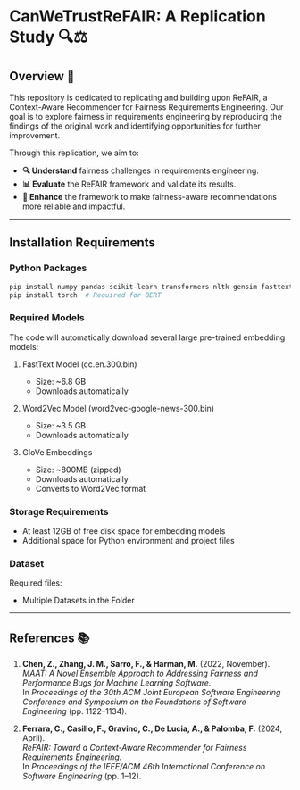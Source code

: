 # **CanWeTrustReFAIR: A Replication Study** 🔍⚖️

## **Overview** 📝  
This repository is dedicated to replicating and building upon ReFAIR, a Context-Aware Recommender for Fairness Requirements Engineering. Our goal is to explore fairness in requirements engineering by reproducing the findings of the original work and identifying opportunities for further improvement.

Through this replication, we aim to:
- **🔍 Understand** fairness challenges in requirements engineering.  
- **📊 Evaluate** the ReFAIR framework and validate its results.  
- **🚀 Enhance** the framework to make fairness-aware recommendations more reliable and impactful.  

---
## Installation Requirements

### Python Packages
```bash
pip install numpy pandas scikit-learn transformers nltk gensim fasttext lazypredict
pip install torch  # Required for BERT
```

### Required Models
The code will automatically download several large pre-trained embedding models:

1. FastText Model (cc.en.300.bin)
   - Size: ~6.8 GB
   - Downloads automatically

2. Word2Vec Model (word2vec-google-news-300.bin)
   - Size: ~3.5 GB
   - Downloads automatically

3. GloVe Embeddings
   - Size: ~800MB (zipped)
   - Downloads automatically
   - Converts to Word2Vec format

### Storage Requirements
- At least 12GB of free disk space for embedding models
- Additional space for Python environment and project files

### Dataset
Required files:
- Multiple Datasets in the Folder

---
## References 📚
1. **Chen, Z., Zhang, J. M., Sarro, F., & Harman, M.** (2022, November).  
   *MAAT: A Novel Ensemble Approach to Addressing Fairness and Performance Bugs for Machine Learning Software.*  
   In *Proceedings of the 30th ACM Joint European Software Engineering Conference and Symposium on the Foundations of Software Engineering* (pp. 1122–1134).  

2. **Ferrara, C., Casillo, F., Gravino, C., De Lucia, A., & Palomba, F.** (2024, April).  
   *ReFAIR: Toward a Context-Aware Recommender for Fairness Requirements Engineering.*  
   In *Proceedings of the IEEE/ACM 46th International Conference on Software Engineering* (pp. 1–12).  
